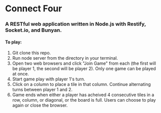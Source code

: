 # Connect Four 

### A RESTful web application written in Node.js with Restify, Socket.io, and Bunyan. 

#### To play: 
1. Git clone this repo. 
2. Run node server from the directory in your terminal. 
3. Open two web browsers and click "Join Game" from each (the first will be player 1, the second will be player 2). Only one game can be played at once. 
4. Start game play with player 1's turn. 
5. Click on a column to place a tile in that column. Continue alternating turns between player 1 and 2. 
6. Game ends when either a player has acheived 4 consecutive tiles in a row, column, or diagonal, or the board is full. Users can choose to play again or close the browser. 
